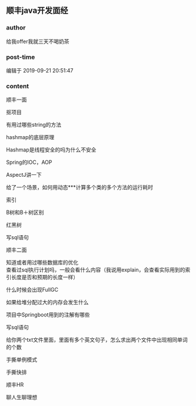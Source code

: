 ## 顺丰java开发面经
### author 
给我offer我就三天不喝奶茶
### post-time 

编辑于  2019-09-21 20:51:47
### content 
<div class="post-topic-des nc-post-content">
 <p>
  顺丰一面
 </p>
 <p>
  抠项目
 </p>
 <p>
  有用过哪些string的方法
 </p>
 <p>
  hashmap的底层原理
 </p>
 <p>
  Hashmap是线程安全的吗为什么不安全
 </p>
 <p>
  Spring的IOC，AOP
 </p>
 <p>
  AspectJ讲一下
 </p>
 <p>
  给了一个场景，如何用动态***计算多个类的多个方法的运行耗时
 </p>
 <p>
  索引
 </p>
 <p>
  B树和B＋树区别
 </p>
 <p>
  红黑树
 </p>
 <p>
  写sql语句
 </p>
 <p>
  顺丰二面
 </p>
 <div>
  知道或者用过哪些数据库的优化
 </div>
 <div>
  查看过sql执行计划吗，一般会看什么内容（我说用explain，会查看实际用到的索引长度是否和预期的长度一样）
 </div>
 <p>
  什么时候会出现FullGC
 </p>
 <p>
  如果给堆分配过大的内存会发生什么
 </p>
 <p>
  项目中Springboot用到的注解有哪些
 </p>
 <p>
  写sql语句
 </p>
 <p>
  给你两个txt文件里面，里面有多个英文句子，怎么求出两个文件中出现相同单词的个数
 </p>
 <p>
  手撕单例模式
 </p>
 <p>
  手撕快排
 </p>
 <p>
  顺丰HR
 </p>
 <p>
  聊人生聊理想
 </p>
</div>
